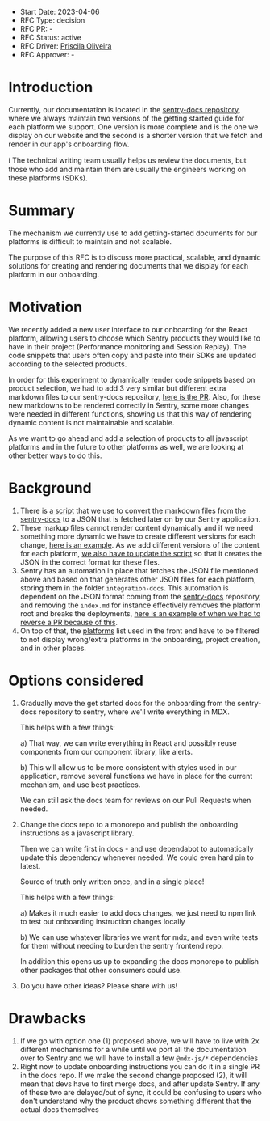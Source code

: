 - Start Date: 2023-04-06
- RFC Type: decision
- RFC PR: -
- RFC Status: active
- RFC Driver: [Priscila Oliveira](https://github.com/priscilawebdev)
- RFC Approver: -

# Introduction

Currently, our documentation is located in the [sentry-docs repository](https://github.com/getsentry/sentry-docs), where we always maintain two versions of the getting started guide for each platform we support. One version is more complete and is the one we display on our website and the second is a shorter version that we fetch and render in our app's onboarding flow.

<aside>
ℹ️ The technical writing team usually helps us review the documents, but those who add and maintain them are usually the engineers working on these platforms (SDKs).

</aside>

# Summary

The mechanism we currently use to add getting-started documents for our platforms is difficult to maintain and not scalable.

The purpose of this RFC is to discuss more practical, scalable, and dynamic solutions for creating and rendering documents that we display for each platform in our onboarding.

# Motivation

We recently added a new user interface to our onboarding for the React platform, allowing users to choose which Sentry products they would like to have in their project (Performance monitoring and Session Replay). The code snippets that users often copy and paste into their SDKs are updated according to the selected products.

In order for this experiment to dynamically render code snippets based on product selection, we had to add 3 very similar but different extra markdown files to our sentry-docs repository, [here is the PR](https://github.com/getsentry/sentry-docs/pull/6497). Also, for these new markdowns to be rendered correctly in Sentry, some more changes were needed in different functions, showing us that this way of rendering dynamic content is not maintainable and scalable.

As we want to go ahead and add a selection of products to all javascript platforms and in the future to other platforms as well, we are looking at other better ways to do this.

# Background

1. There is [a script](https://github.com/getsentry/sentry-docs/blob/16f1e2b115e50a677e03e19a71ad3b3b5fd9df51/src/gatsby/onPostBuild.ts#L132) that we use to convert the markdown files from the [sentry-docs](https://github.com/getsentry/sentry-docs) to a JSON that is fetched later on by our Sentry application.
2. These markup files cannot render content dynamically and if we need something more dynamic we have to create different versions for each change, [here is an example](https://github.com/getsentry/sentry-docs/pull/6497). As we add different versions of the content for each platform, [we also have to update the script](https://github.com/getsentry/sentry-docs/blob/16f1e2b115e50a677e03e19a71ad3b3b5fd9df51/src/gatsby/onPostBuild.ts#L76-L129) so that it creates the JSON in the correct format for these files.
3. Sentry has an automation in place that fetches the JSON file mentioned above and based on that generates other JSON files for each platform, storing them in the folder `integration-docs`. This automation is dependent on the JSON format coming from the [sentry-docs](https://github.com/getsentry/sentry-docs) repository, and removing the `index.md` for instance effectively removes the platform root and breaks the deployments, [here is an example of when we had to reverse a PR because of this](https://github.com/getsentry/sentry-docs/pull/6434).
4. On top of that, the [platforms](https://github.com/getsentry/sentry/blob/1902d6be1ee18c4ce22c0c09f6a6a1fa18128fad/static/app/data/platforms.tsx#L29-L72) list used in the front end have to be filtered to not display wrong/extra platforms in the onboarding, project creation, and in other places.

# Options considered

1. Gradually move the get started docs for the onboarding from the sentry-docs repository to sentry, where we'll write everything in MDX.

   This helps with a few things:

   a) That way, we can write everything in React and possibly reuse components from our component library, like alerts.

   b) This will allow us to be more consistent with styles used in our application, remove several functions we have in place for the current mechanism, and use best practices.

   We can still ask the docs team for reviews on our Pull Requests when needed.

2. Change the docs repo to a monorepo and publish the onboarding instructions as a javascript library.

   Then we can write first in docs - and use dependabot to automatically update this dependency whenever needed. We could even hard pin to latest.

   Source of truth only written once, and in a single place!

   This helps with a few things:

   a) Makes it much easier to add docs changes, we just need to npm link to test out onboarding instruction changes locally

   b) We can use whatever libraries we want for mdx, and even write tests for them without needing to burden the sentry frontend repo.

   In addition this opens us up to expanding the docs monorepo to publish other packages that other consumers could use.

3. Do you have other ideas? Please share with us!

# Drawbacks

1. If we go with option one (1) proposed above, we will have to live with 2x different mechanisms for a while until we port all the documentation over to Sentry and we will have to install a few `@mdx-js/*` dependencies
2. Right now to update onboarding instructions you can do it in a single PR in the docs repo. If we make the second change proposed (2), it will mean that devs have to first merge docs, and after update Sentry. If any of these two are delayed/out of sync, it could be confusing to users who don't understand why the product shows something different that the actual docs themselves
